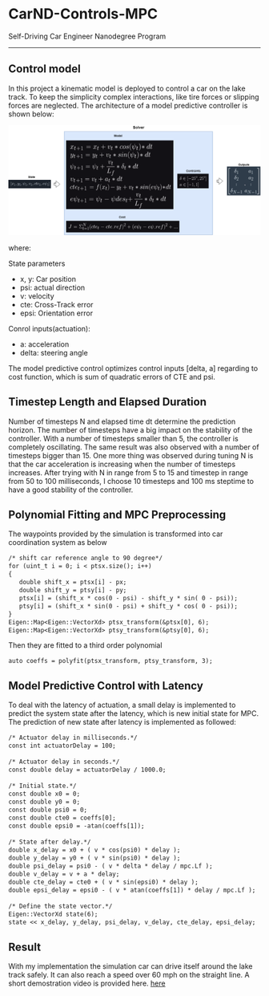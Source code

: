 # CarND-Controls-MPC
Self-Driving Car Engineer Nanodegree Program

---

## Control model
 In this project a kinematic model is deployed to control a car on the lake track. To keep the simplicity complex interactions, like tire forces or slipping forces are neglected. The architecture of a model predictive controller is shown below:
 
![Screenshot](image/MPC.png)

where:

State parameters

 * x, y: Car position
 * psi: actual direction
 * v: velocity
 * cte: Cross-Track error
 * epsi: Orientation error
 
 Conrol inputs(actuation):
 
 * a: acceleration
 * delta: steering angle
 
The model predictive control optimizes control inputs [delta, a] regarding to cost function, which is sum of quadratic errors of CTE and psi.
 
## Timestep Length and Elapsed Duration

Number of timesteps N and elapsed time dt determine the prediction horizon. The number of timesteps have a big impact on the stability of the controller. With a number of timesteps smaller than 5, the controller is completely oscillating. The same result was also observed with a number of timesteps bigger than 15. One more thing was observed during tuning N is that the car acceleration is increasing when the number of timesteps increases. After trying with N in range from 5 to 15 and timestep in range from 50 to 100 milliseconds, I choose 10 timesteps and 100 ms steptime to have a good stability of the controller.

## Polynomial Fitting and MPC Preprocessing
The waypoints provided by the simulation is transformed into car coordination system as below

```
/* shift car reference angle to 90 degree*/ 
for (uint_t i = 0; i < ptsx.size(); i++)
{
   double shift_x = ptsx[i] - px;
   double shift_y = ptsy[i] - py;
   ptsx[i] = (shift_x * cos(0 - psi) - shift_y * sin( 0 - psi));
   ptsy[i] = (shift_x * sin(0 - psi) + shift_y * cos( 0 - psi));
}
Eigen::Map<Eigen::VectorXd> ptsx_transform(&ptsx[0], 6);
Eigen::Map<Eigen::VectorXd> ptsy_transform(&ptsy[0], 6);
```

Then they are fitted to a third order polynomial

```
auto coeffs = polyfit(ptsx_transform, ptsy_transform, 3);
```

## Model Predictive Control with Latency

To deal with the latency of actuation, a small delay is implemented to predict the system state after the latency, which is new initial state for MPC. The prediction of new state after latency is implemented as followed:

```
/* Actuator delay in milliseconds.*/
const int actuatorDelay = 100;

/* Actuator delay in seconds.*/
const double delay = actuatorDelay / 1000.0;
		  
/* Initial state.*/
const double x0 = 0;
const double y0 = 0;
const double psi0 = 0;
const double cte0 = coeffs[0];
const double epsi0 = -atan(coeffs[1]);

/* State after delay.*/
double x_delay = x0 + ( v * cos(psi0) * delay );
double y_delay = y0 + ( v * sin(psi0) * delay );
double psi_delay = psi0 - ( v * delta * delay / mpc.Lf );
double v_delay = v + a * delay;
double cte_delay = cte0 + ( v * sin(epsi0) * delay );
double epsi_delay = epsi0 - ( v * atan(coeffs[1]) * delay / mpc.Lf );

/* Define the state vector.*/
Eigen::VectorXd state(6);
state << x_delay, y_delay, psi_delay, v_delay, cte_delay, epsi_delay;
```

## Result

With my implementation the simulation car can drive itself around the lake track safely. It can also reach a speed over 60 mph on the straight line. A short demostration video is provided here. [here](https://www.youtube.com/watch?v=Y11HO5_nObw)


 
  
 
 
